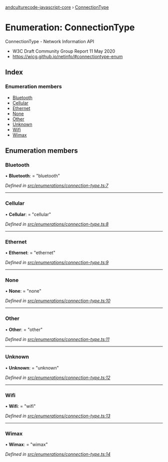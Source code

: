 [andculturecode-javascript-core](../README.md) › [ConnectionType](connectiontype.md)

# Enumeration: ConnectionType

ConnectionType - Network Information API
- W3C Draft Community Group Report 11 May 2020
- https://wicg.github.io/netinfo/#connectiontype-enum

## Index

### Enumeration members

* [Bluetooth](connectiontype.md#bluetooth)
* [Cellular](connectiontype.md#cellular)
* [Ethernet](connectiontype.md#ethernet)
* [None](connectiontype.md#none)
* [Other](connectiontype.md#other)
* [Unknown](connectiontype.md#unknown)
* [Wifi](connectiontype.md#wifi)
* [Wimax](connectiontype.md#wimax)

## Enumeration members

###  Bluetooth

• **Bluetooth**: = "bluetooth"

*Defined in [src/enumerations/connection-type.ts:7](https://github.com/AndcultureCode/AndcultureCode.JavaScript.Core/blob/fbcbf56/src/enumerations/connection-type.ts#L7)*

___

###  Cellular

• **Cellular**: = "cellular"

*Defined in [src/enumerations/connection-type.ts:8](https://github.com/AndcultureCode/AndcultureCode.JavaScript.Core/blob/fbcbf56/src/enumerations/connection-type.ts#L8)*

___

###  Ethernet

• **Ethernet**: = "ethernet"

*Defined in [src/enumerations/connection-type.ts:9](https://github.com/AndcultureCode/AndcultureCode.JavaScript.Core/blob/fbcbf56/src/enumerations/connection-type.ts#L9)*

___

###  None

• **None**: = "none"

*Defined in [src/enumerations/connection-type.ts:10](https://github.com/AndcultureCode/AndcultureCode.JavaScript.Core/blob/fbcbf56/src/enumerations/connection-type.ts#L10)*

___

###  Other

• **Other**: = "other"

*Defined in [src/enumerations/connection-type.ts:11](https://github.com/AndcultureCode/AndcultureCode.JavaScript.Core/blob/fbcbf56/src/enumerations/connection-type.ts#L11)*

___

###  Unknown

• **Unknown**: = "unknown"

*Defined in [src/enumerations/connection-type.ts:12](https://github.com/AndcultureCode/AndcultureCode.JavaScript.Core/blob/fbcbf56/src/enumerations/connection-type.ts#L12)*

___

###  Wifi

• **Wifi**: = "wifi"

*Defined in [src/enumerations/connection-type.ts:13](https://github.com/AndcultureCode/AndcultureCode.JavaScript.Core/blob/fbcbf56/src/enumerations/connection-type.ts#L13)*

___

###  Wimax

• **Wimax**: = "wimax"

*Defined in [src/enumerations/connection-type.ts:14](https://github.com/AndcultureCode/AndcultureCode.JavaScript.Core/blob/fbcbf56/src/enumerations/connection-type.ts#L14)*
